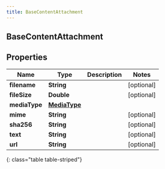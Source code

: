 ```yaml
---
title: BaseContentAttachment
---
```

## BaseContentAttachment


## Properties

| Name | Type | Description | Notes |
| ------------ | ------------- | ------------- | ------------- |
| **filename** | <!----><!---->**String**<!----> |  |  [optional] |
| **fileSize** | <!----><!---->**Double**<!----> |  |  [optional] |
| **mediaType** | <!----><!---->[**MediaType**](MediaType.html)<!----> |  |  |
| **mime** | <!----><!---->**String**<!----> |  |  [optional] |
| **sha256** | <!----><!---->**String**<!----> |  |  [optional] |
| **text** | <!----><!---->**String**<!----> |  |  [optional] |
| **url** | <!----><!---->**String**<!----> |  |  [optional] |
{: class="table table-striped"}



